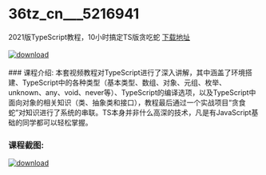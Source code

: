# 36tz_cn___5216941
2021版TypeScript教程，10小时搞定TS版贪吃蛇
[下载地址](http://www.36tz.cn/article/5216941 "下载地址")
<br/></br>[![download](http://36tz.cn/muke_img/2020_12_2-57-300x176.png "下载地址")](http://www.36tz.cn/article/5216941 "下载地址")
<br/></br>### 课程介绍:
本套视频教程对TypeScript进行了深入讲解，其中涵盖了环境搭建、TypeScript中的各种类型（基本类型、数组、对象、元组、枚举、unknown、any、void、never等）、TypeScript的编译选项，以及TypeScript中面向对象的相关知识（类、抽象类和接口），教程最后通过一个实战项目“贪食蛇”对知识进行了系统的串联。TS本身并非什么高深的技术，凡是有JavaScript基础的同学都可以轻松掌握。

### 课程截图:
[![download](http://36tz.cn/muke_img/2020_12_1-63.png "下载地址")](http://www.36tz.cn/article/5216941 "下载地址")
